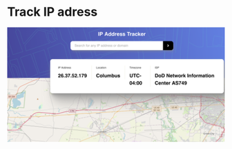 # Track IP adress #



![alt text](https://github.com/awsdevop183/ip-tracker/blob/main/ip-tracker.png?raw=true)
